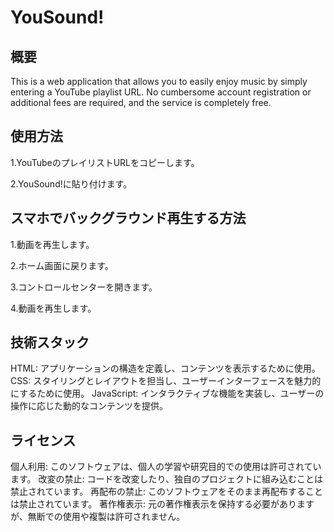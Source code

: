 # YouSound!

## 概要

This is a web application that allows you to easily enjoy music by simply entering a YouTube playlist URL. 
No cumbersome account registration or additional fees are required, and the service is completely free.

## 使用方法

1.YouTubeのプレイリストURLをコピーします。

2.YouSound!に貼り付けます。

## スマホでバックグラウンド再生する方法

1.動画を再生します。

2.ホーム画面に戻ります。

3.コントロールセンターを開きます。

4.動画を再生します。

## 技術スタック

HTML: アプリケーションの構造を定義し、コンテンツを表示するために使用。
CSS: スタイリングとレイアウトを担当し、ユーザーインターフェースを魅力的にするために使用。
JavaScript: インタラクティブな機能を実装し、ユーザーの操作に応じた動的なコンテンツを提供。

## ライセンス

個人利用: このソフトウェアは、個人の学習や研究目的での使用は許可されています。
改変の禁止: コードを改変したり、独自のプロジェクトに組み込むことは禁止されています。
再配布の禁止: このソフトウェアをそのまま再配布することは禁止されています。
著作権表示: 元の著作権表示を保持する必要がありますが、無断での使用や複製は許可されません。

